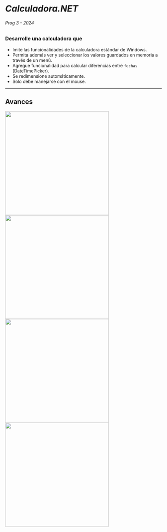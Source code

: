 # *Calculadora.NET*
###### Prog 3 - 2024

### Desarrolle una calculadora que

- Imite las funcionalidades de la calculadora estándar de Windows.
- Permita además ver y seleccionar los valores guardados en memoria a través de un menú.
- Agregue funcionalidad para calcular diferencias entre `fechas` (DateTimePicker).
- Se redimensione automáticamente.
- Solo debe manejarse con el mouse.

---
## Avances

<img src="https://github.com/louisrubin/prog3/assets/72027738/99d11a14-4056-42f5-91fd-41ccc35e427c" width="333"/>
<img src="https://github.com/louisrubin/prog3/assets/72027738/bf8c142a-80be-4e68-8420-bb1b37be90d6" width="333"/>
<img src="https://github.com/louisrubin/prog3/assets/72027738/5243a64d-3471-4bc7-82eb-479d4eddca22" width="333"/>

<img src="https://github.com/louisrubin/prog3/assets/72027738/7d1eb573-bbc9-4069-a5ed-70bc0fdab3cd" width="333"/>



